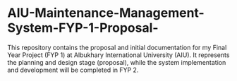 # AIU-Maintenance-Management-System-FYP-1-Proposal-
This repository contains the proposal and initial documentation for my Final Year Project (FYP 1) at Albukhary International University (AIU). It represents the planning and design stage (proposal), while the system implementation and development will be completed in FYP 2.
